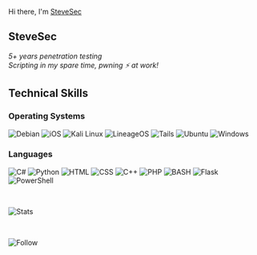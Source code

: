 Hi there, I'm <a href="https://blog.stevesec.com">SteveSec</a>

## SteveSec

<i>5+ years penetration testing</i>
<br />
<i>Scripting in my spare time, pwning ⚡ at work!</i> 

## Technical Skills

### Operating Systems

![Debian](https://img.shields.io/badge/Debian-A81D33?style=for-the-badge&logo=debian&logoColor=white) ![iOS](https://img.shields.io/badge/iOS-000000?style=for-the-badge&logo=ios&logoColor=white) ![Kali Linux](https://img.shields.io/badge/Kali_Linux-557C94?style=for-the-badge&logo=kali-linux&logoColor=white) ![LineageOS](https://img.shields.io/badge/lineageos-167C80?style=for-the-badge&logo=lineageos&logoColor=white) ![Tails](https://img.shields.io/badge/Tails%20-56347C?&style=for-the-badge&logo=tails&logoColor=white) ![Ubuntu](https://img.shields.io/badge/Ubuntu-E95420?style=for-the-badge&logo=ubuntu&logoColor=white) ![Windows](https://img.shields.io/badge/Windows-0078D6?style=for-the-badge&logo=windows&logoColor=white)

### Languages

![C#](https://img.shields.io/badge/C%23-239120?style=for-the-badge&logo=c-sharp&logoColor=white) ![Python](https://img.shields.io/badge/Python-3776AB?style=for-the-badge&logo=python&logoColor=white) ![HTML](https://img.shields.io/badge/HTML-239120?style=for-the-badge&logo=html5&logoColor=white) ![CSS](https://img.shields.io/badge/CSS-239120?&style=for-the-badge&logo=css3&logoColor=white) ![C++](https://img.shields.io/badge/C%2B%2B-00599C?style=for-the-badge&logo=c%2B%2B&logoColor=white) ![PHP](https://img.shields.io/badge/PHP-777BB4?style=for-the-badge&logo=php&logoColor=white) ![BASH](https://img.shields.io/badge/Shell_Script-121011?style=for-the-badge&logo=gnu-bash&logoColor=white) ![Flask](https://img.shields.io/badge/Flask-000000?style=for-the-badge&logo=flask&logoColor=white) ![PowerShell](	https://img.shields.io/badge/Powershell-2CA5E0?style=for-the-badge&logo=powershell&logoColor=white)

<br />

![Stats](https://github-readme-stats.vercel.app/api?username=SteveSec&theme=blue-green)

<br />

![Follow](https://img.shields.io/github/followers/SteveSec.svg?style=social&label=Follow&maxAge=2592000)
